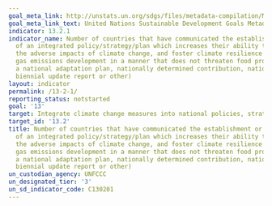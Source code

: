 ```yaml
---
goal_meta_link: http://unstats.un.org/sdgs/files/metadata-compilation/Metadata-Goal-13.pdf
goal_meta_link_text: United Nations Sustainable Development Goals Metadata (pdf 759kB)
indicator: 13.2.1
indicator_name: Number of countries that have communicated the establishment or operationalization
  of an integrated policy/strategy/plan which increases their ability to adapt to
  the adverse impacts of climate change, and foster climate resilience and low greenhouse
  gas emissions development in a manner that does not threaten food production (including
  a national adaptation plan, nationally determined contribution, national communication,
  biennial update report or other)
layout: indicator
permalink: /13-2-1/
reporting_status: notstarted
goal: '13'
target: Integrate climate change measures into national policies, strategies and planning
target_id: '13.2'
title: Number of countries that have communicated the establishment or operationalization
  of an integrated policy/strategy/plan which increases their ability to adapt to
  the adverse impacts of climate change, and foster climate resilience and low greenhouse
  gas emissions development in a manner that does not threaten food production (including
  a national adaptation plan, nationally determined contribution, national communication,
  biennial update report or other)
un_custodian_agency: UNFCCC
un_designated_tier: '3'
un_sd_indicator_code: C130201
---
```

